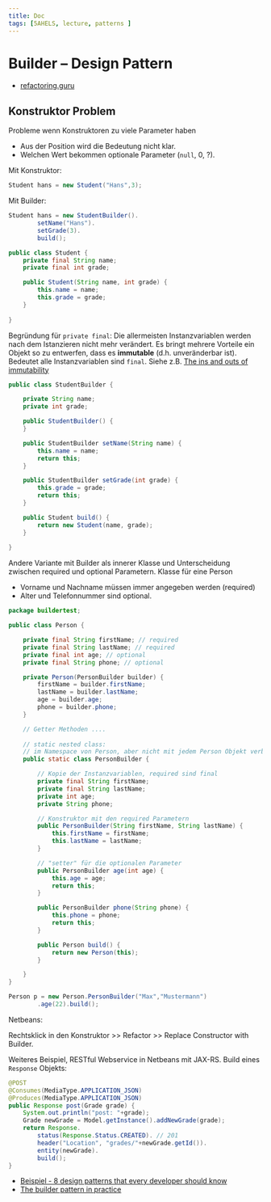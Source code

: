 ```yaml
---
title: Doc
tags: [5AHELS, lecture, patterns ]
---
```




# Builder – Design Pattern

- [refactoring.guru](https://refactoring.guru/design-patterns/builder)



## Konstruktor Problem

Probleme wenn Konstruktoren zu viele Parameter haben

- Aus der Position wird die Bedeutung nicht klar.
- Welchen Wert bekommen optionale Parameter (`null`, 0, ?).

Mit Konstruktor:

```java
Student hans = new Student("Hans",3);
```

Mit Builder:

```java
Student hans = new StudentBuilder().
        setName("Hans").
        setGrade(3).
        build();
```

```java
public class Student {
    private final String name;
    private final int grade;

    public Student(String name, int grade) {
        this.name = name;
        this.grade = grade;
    }    
    
}
```

Begründung für `private final`:
Die allermeisten Instanzvariablen werden nach dem Istanzieren nicht mehr verändert.
Es bringt mehrere Vorteile ein Objekt so zu entwerfen, dass es **immutable** (d.h. unveränderbar ist).
Bedeutet alle Instanzvariablen sind `final`.
Siehe z.B. [The ins and outs of immutability](https://jlordiales.me/2012/12/24/the-ins-and-outs-of-immutability/)


```java
public class StudentBuilder {

    private String name;
    private int grade;

    public StudentBuilder() {
    }

    public StudentBuilder setName(String name) {
        this.name = name;
        return this;
    }

    public StudentBuilder setGrade(int grade) {
        this.grade = grade;
        return this;
    }

    public Student build() {
        return new Student(name, grade);
    }
    
}
```

Andere Variante mit Builder als innerer Klasse und Unterscheidung zwischen required und optional Parametern.
Klasse für eine Person

- Vorname und Nachname müssen immer angegeben werden (required)
- Alter und Telefonnummer sind optional.

```java
package buildertest;

public class Person {

    private final String firstName; // required
    private final String lastName; // required
    private final int age; // optional
    private final String phone; // optional

    private Person(PersonBuilder builder) {
        firstName = builder.firstName;
        lastName = builder.lastName;
        age = builder.age;
        phone = builder.phone;
    }

    // Getter Methoden ....
    
    // static nested class:
    // im Namespace von Person, aber nicht mit jedem Person Objekt verbunden
    public static class PersonBuilder {

        // Kopie der Instanzvariablen, required sind final
        private final String firstName;
        private final String lastName;
        private int age;
        private String phone;

        // Konstruktor mit den required Parametern
        public PersonBuilder(String firstName, String lastName) {
            this.firstName = firstName;
            this.lastName = lastName;
        }

        // "setter" für die optionalen Parameter
        public PersonBuilder age(int age) {
            this.age = age;
            return this;
        }

        public PersonBuilder phone(String phone) {
            this.phone = phone;
            return this;
        }

        public Person build() {
            return new Person(this);
        }

    }
}
```

```java
Person p = new Person.PersonBuilder("Max","Mustermann")
        .age(22).build();
```


Netbeans: 

Rechtsklick in den Konstruktor >> Refactor >> Replace Constructor with Builder.

Weiteres Beispiel, RESTful Webservice in Netbeans mit JAX-RS. Build eines `Response` Objekts:

```java
@POST
@Consumes(MediaType.APPLICATION_JSON)
@Produces(MediaType.APPLICATION_JSON)
public Response post(Grade grade) {
    System.out.println("post: "+grade);
    Grade newGrade = Model.getInstance().addNewGrade(grade);
    return Response.
        status(Response.Status.CREATED). // 201
        header("Location", "grades/"+newGrade.getId()).
        entity(newGrade).
        build();
}
```

- [Beispiel - 8 design patterns that every developer should know](http://www.thedevpiece.com/design-patterns-that-every-developer-should-know/)
- [The builder pattern in practice](https://jlordiales.me/2012/12/13/the-builder-pattern-in-practice/)

